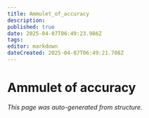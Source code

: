 ```yaml
---
title: Ammulet_of_accuracy
description: 
published: true
date: 2025-04-07T06:49:23.986Z
tags: 
editor: markdown
dateCreated: 2025-04-07T06:49:21.708Z
---
```


# Ammulet of accuracy

*This page was auto-generated from structure.*
